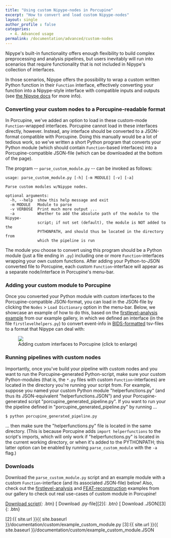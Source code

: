 ```yaml
---
title: "Using custom Nipype-nodes in Porcupine"
excerpt: "How to convert and load custom Nipype-nodes"
layout: single
author_profile : false
categories:
  - 4. Advanced usage
permalink: /documentation/advanced/custom-nodes
---
```


Nipype's built-in functionality offers enough flexibility to build complex
preprocessing and analysis pipelines, but users inevitably will run into
scenarios that require functionality that is not included in Nipype's collection
of interfaces.

In those scenarios, Nipype offers the possibility to wrap a custom written
Python function in their `Function` interface, effectively converting your
function into a Nipype-style interface with compatible inputs and outputs
(see [the Nipype docs](http://nipype.readthedocs.io/en/latest/users/function_interface.html)
for more info).

### Converting your custom nodes to a Porcupine-readable format
In Porcupine, we've added an option to load in these custom-mode `Function`-wrapped
interfaces. Porcupine cannot load in these interfaces directly, however. Instead,
any interface should be converted to a JSON-format compatible with Porcupine. Doing
this manually would be a lot of tedious work, so we've written a short Python program
that converts your Python module (which should contain `Function`-based interfaces)
into a Porcupine-compatible JSON-file (which can be downloaded at the bottom of the page).

The program -- `parse_custom_module.py` -- can be invoked as follows:
```
usage: parse_custom_module.py [-h] [-m MODULE] [-v] [-a]

Parse custom modules w/Nipype nodes.

optional arguments:
  -h, --help  show this help message and exit
  -m MODULE   Module to parse
  -v VERBOSE  Print much more output ...
  -a          Whether to add the absolute path of the module to the Nipype-
              script; if not set (default), the module is NOT added to the
              PYTHONPATH, and should thus be located in the directory from
              which the pipeline is run
```

The module you choose to convert using this program should be a Python module
(just a file ending in `.py`) including one or more `Function`-interfaces wrapping
your own custom functions. After adding your Python-to-JSON converted file to Porcupine,
each custom `Function`-interface will appear as a separate node/interface in
Porcupine's menu-bar.

### Adding your custom module to Porcupine
Once you converted your Python module with custom interfaces to the Porcupine-compatible
JSON-format, you can load in the JSON-file by clicking the `Nodes` > `Load Dictionary`
option in the menu-bar. Below, we showcase an example of how to do this, based
on the [firstlevel-analysis example]() from our example gallery, in which
we defined an interface (in the file `firstlevelhelpers.py`) to convert
event-info in [BIDS-formatted](http://bids.neuroimaging.io/) tsv-files to a
format that Nipype can deal with:

<figure>
	<a href="{{ site.url }}{{ site.baseurl }}/documentation/images/custom_module.gif"><img
    src="{{ site.url }}{{ site.baseurl }}/{{ example_path }}/documentation/images/custom_module.gif"></a>
	<figcaption>Adding custom interfaces to Porcupine (click to enlarge)</figcaption>
</figure>

### Running pipelines with custom nodes
Importantly, once you've build your pipeline with custom nodes and you want to
run the Porcupine-generated Python-script, make sure your custom Python-modules
(that is, the `*.py` files with custom `Function`-interfaces) are located in the
directory you're running your script from. For example, suppose you named your
custom Python module "helperfunctions.py" (and thus its JSON-equivalent "helperfunctions.JSON")
and your Porcupine-generated script "porcupine_generated_pipeline.py". If you
want to run your the pipeline defined in "porcupine_generated_pipeline.py" by
running ...

```
$ python porcupine_generated_pipeline.py
```

... then make sure the "helperfunctions.py" file is located in the same directory.
(This is because Porcupine adds `import helperfunctions` to the script's imports,
which will only work if "helperfunctions.py" is located in the current working directory,
or when it's added to the PYTHONPATH; this latter option can be enabled by running
`parse_custom_module` with the `-a` flag.)

### Downloads
Download the `parse_custom_module.py` script and an example module with a
custom `Function`-interface (and its associated JSON-file) below! Also,
check out the [firstlevel-analysis](/Porcupine/examples/firstlevel-example)
and [FEAT-reconstruction](/Porcupine/examples/FEAT-example) examples from
our gallery to check out real use-cases of custom module in Porcupine!

[<i class="fa fa-download"></i> Download script][1]{: .btn}
[<i class="fa fa-download"></i> Download .py-file][2]{: .btn}
[<i class="fa fa-download"></i> Download .JSON][3]{: .btn}

[1]:https://raw.githubusercontent.com/TimVanMourik/Porcupine/master/utilities/parse_custom_module.py
[2]:{{ site.url }}{{ site.baseurl }}/documentation/custom/example_custom_module.py
[3]:{{ site.url }}{{ site.baseurl }}/documentation/custom/example_custom_module.JSON
